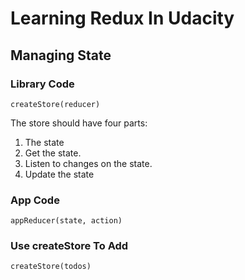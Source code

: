 # Learning Redux In Udacity

## Managing State

### Library Code

`createStore(reducer)`

The store should have four parts:

1. The state
2. Get the state.
3. Listen to changes on the state.
4. Update the state

### App Code

`appReducer(state, action)`

### Use createStore To Add

`createStore(todos)`
